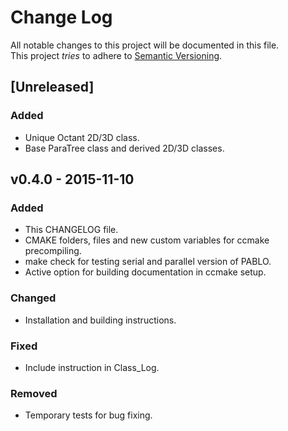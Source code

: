 # Change Log
All notable changes to this project will be documented in this file.  
This project *tries* to adhere to [Semantic Versioning](http://semver.org/).

## [Unreleased]
### Added
- Unique Octant 2D/3D class.
- Base ParaTree class and derived 2D/3D classes.

## v0.4.0 - 2015-11-10
### Added
- This CHANGELOG file.
- CMAKE folders, files and new custom variables for ccmake precompiling.
- make check for testing serial and parallel version of PABLO.
- Active option for building documentation in ccmake setup.

### Changed
- Installation and building instructions.

### Fixed
- Include instruction in Class_Log.

### Removed
- Temporary tests for bug fixing.

